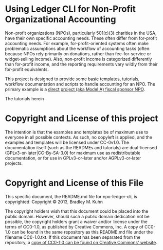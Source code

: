 # Using Ledger CLI for Non-Profit Organizational Accounting

Non-profit organizations (NPOs), particularly 501(c)(3) charities in the USA,
have their own specific accounting needs.  These often differ from for-profit
accounting needs.  For example, for-profit-oriented systems often make
problematic assumptions about the workflow of accounting tasks (often because
NPOs rely primarily on donations, rather than fee-for-service or
widget-selling income).  Also, non-profit income is categorized differently
than for-profit income, and the reporting requirements vary wildly from their
for-profit equivalents.

This project is designed to provide some basic templates, tutorials, workflow
documentation and scripts to handle accounting for an NPO.  The primary
example is a
[direct project (aka Model A) fiscal sponsor NPO](http://en.wikipedia.org/wiki/Fiscal_sponsorship#Models_of_fiscal_sponsorship).

The tutorials herein

# Copyright and License of this project

The intention is that the examples and templates be of maximum use to
everyone in all possible contexts.  As such, no copyleft is applied, and the
examples and templates will be licensed under CC-0v1.0.  The documentation
itself (such as the READMEs and tutorials) are dual-licensed
(GPLv3-or-later|CC-By-SA-3.0) for maximum use as redistributable
documentation, or for use in GPLv3-or-later and/or AGPLv3-or-later projects.

# Copyright and License of this File

This specific document, the README.md file for npo-ledger-cli, is copyrighted:
  Copyright © 2013, Bradley M. Kuhn

The copyright holders wish that this document could be placed into the public
domain.  However, should such a public domain dedication not be possible, the
copyright holders grant a waiver and/or license under the terms of CC0-1.0, as
published by Creative Commons, Inc.  A copy of CC0-1.0 can be found in the
same repository as this README.md file under the filename CC0-1.0.txt.  If
this document has been separated from the repository, a [copy of CC0-1.0 can
be found on Creative Commons' website](http://creativecommons.org/publicdomain/zero/1.0/legalcode).
